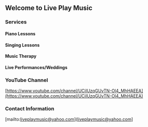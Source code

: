 ## Welcome to Live Play Music

### Services

#### Piano Lessons

#### Singing Lessons

#### Music Therapy

#### Live Performances/Weddings

### YouTube Channel

[https://www.youtube.com/channel/UCiIUzqGUvTN-Ol4_MhHAEEA](https://www.youtube.com/channel/UCiIUzqGUvTN-Ol4_MhHAEEA)

### Contact Information

[mailto:liveplaymusic@yahoo.com](liveplaymusic@yahoo.com]
